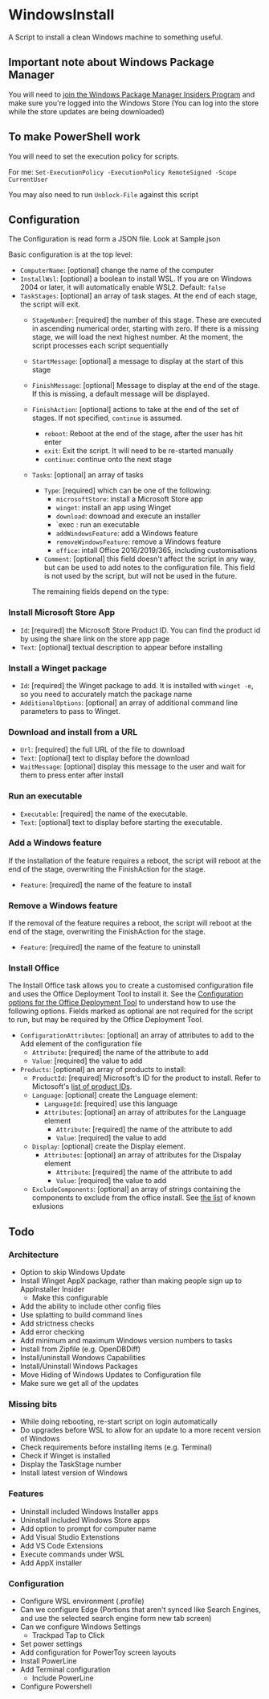# WindowsInstall
A Script to install a clean Windows machine to something useful. 

## Important note about Windows Package Manager
You will need to [join the Windows Package Manager Insiders Program](http://aka.ms/winget-InsiderProgram) 
and make sure you're logged into the Windows Store (You can log into the store while the store 
updates are being downloaded)

## To make PowerShell work
You will need to set the execution policy for scripts. 

For me: 
`Set-ExecutionPolicy -ExecutionPolicy RemoteSigned -Scope CurrentUser`

You may also need to run `Unblock-File` against this script

## Configuration
The Configuration is read form a JSON file. Look at Sample.json

Basic configuration is at the top level:
* `ComputerName`: [optional] change the name of the computer
* `InstallWsl`: [optional] a boolean to install WSL. If you are on Windows 2004 or later, it will automatically enable WSL2. Default: `false`
* `TaskStages`: [optional] an array of task stages. At the end of each stage, the script will exit.
	* `StageNumber`: [required] the number of this stage. 
		These are executed in ascending numerical order, starting with zero. If there is a missing stage, we will load the next highest number. At the moment, the script processes each script sequentially
	* `StartMessage`: [optional] a message to display at the start of this stage
	* `FinishMessage`: [optional] Message to display at the end of the stage. If this is missing, a default message will be displayed.
	* `FinishAction`: [optional] actions to take at the end of the set of stages. If not specified, `continue` is assumed.
		* `reboot`: Reboot at the end of the stage, after the user has hit enter
		* `exit`: Exit the script. It will need to be re-started manually
		* `continue`: continue onto the next stage
	* `Tasks`: [optional] an array of tasks
		* `Type`: [required] which can be one of the following:
			* `microsoftStore`: install a Microsoft Store app 
			* `winget`: install an app using Winget
			* `download`: downoad and execute an installer
			* `exec	: run an executable
			* `addWindowsFeature`: add a Windows feature
			* `removeWindowsFeature`: remove a Windows feature
			* `office`: intall Office 2016/2019/365, including customisations
		* `Comment`: [optional] this field doesn't affect the script in any way, but can be used to add notes to the configuration file. This field is not used by the script, but will not be used in the future.

		The remaining fields depend on the type:

### Install Microsoft Store App
* `Id`: [required] the Microsoft Store Product ID. You can find the product id by using the share link on the store app page
* `Text`: [optional] textual description to appear before installing

### Install a Winget package
* `Id`: [required] the Winget package to add. It is installed with `winget -e`, so you need to accurately match the package name
* `AdditionalOptions`: [optional] an array of additional command line parameters to pass to Winget.

### Download and install from a URL
* `Url`: [required] the full URL of the file to download
* `Text`: [optional] text to display before the download
* `WaitMessage`: [optional] display this message to the user and wait for them to press enter after install

### Run an executable
* `Executable`: [required] the name of the executable.
* `Text`: [optional] text to display before starting the executable.

### Add a Windows feature
If the installation of the feature requires a reboot, the script will reboot at the end of the stage, overwriting the FinishAction for the stage.

* `Feature`: [required] the name of the feature to install

### Remove a Windows feature
If the removal of the feature requires a reboot, the script will reboot at the end of the stage, overwriting the FinishAction for the stage.

* `Feature`: [required] the name of the feature to uninstall

### Install Office
The Install Office task allows you to create a customised configuration file and uses the Office Deployment Tool to install it. 
See the [Configuration options for the Office Deployment Tool](https://docs.microsoft.com/en-us/deployoffice/office-deployment-tool-configuration-options)
to understand how to use the following options. Fields marked as optional are not required for the script to run, but may be required by the Office 
Deployment Tool.

* `ConfigurationAttributes`: [optional] an array of attributes to add to the Add element of the configuration file
	* `Attribute`: [required] the name of the attribute to add
	* `Value`: [required] the value to add
* `Products`: [optional] an array of products to install:
	* `ProductId`: [required] Microsoft's ID for the product to install. Refer to Mictosoft's [list of product IDs](https://docs.microsoft.com/en-au/office365/troubleshoot/installation/product-ids-supported-office-deployment-click-to-run).
	* `Language`: [optional] create the Language element:
		* `LanguageId`: [required] use this language
		* `Attributes`: [optional] an array of attributes for the Language element
			* `Attribute`: [required] the name of the attribute to add
			* `Value`: [required] the value to add
	* `Display`: [optional] create the Display element.
		* `Attributes`: [optional] an array of attributes for the Dispalay element
			* `Attribute`: [required] the name of the attribute to add
			* `Value`: [required] the value to add
	* `ExcludeComponents`: [optional] an array of strings containing the components to exclude from the office install. 
	  See [the list](https://docs.microsoft.com/en-us/deployoffice/office-deployment-tool-configuration-options#excludeapp-element) of known exlusions

## Todo
### Architecture
* Option to skip Windows Update
* Install Winget AppX package, rather than making people sign up to AppInstaller Insider
  * Make this configurable
* Add the ability to include other config files
* Use splatting to build command lines
* Add strictness checks
* Add error checking
* Add minimum and maximum Windows version numbers to tasks
* Install from Zipfile (e.g. OpenDBDiff)
* Install/uninstall Wondows Capabilities
* Install/Uninstall Windows Packages
* Move Hiding of Windows Updates to Configuration file
* Make sure we get all of the updates

### Missing bits
* While doing rebooting, re-start script on login automatically
* Do upgrades before WSL to allow for an update to a more recent version of Windows
* Check requirements before installing items (e.g. Terminal)
* Check if Winget is installed
* Display the TaskStage number
* Install latest version of Windows

### Features
* Uninstall included Windows Installer apps
* Uninstall included Windows Store apps
* Add option to prompt for computer name
* Add Visual Studio Extenstions
* Add VS Code Extensions
* Execute commands under WSL
* Add AppX installer

### Configuration
* Configure WSL environment (.profile)
* Can we configure Edge (Portions that aren't synced like Search Engines, and use the selected search engine form new tab screen)
* Can we configure Windows Settings
	* Trackpad Tap to Click
* Set power settings
* Add configuration for PowerToy screen layouts
* Install PowerLine
* Add Terminal configuration
	* Include PowerLine
* Configure Powershell

[1]: https://4sysops.com/archives/how-to-create-an-open-file-folder-dialog-box-with-powershell/
[2]: https://www.c-sharpcorner.com/uploadfile/mahesh/openfiledialog-in-wpf/